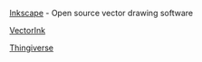 [Inkscape](https://inkscape.org/en/) - Open source vector drawing software

[VectorInk](https://vectorink.com/)

[Thingiverse](https://thingiverse.com/)